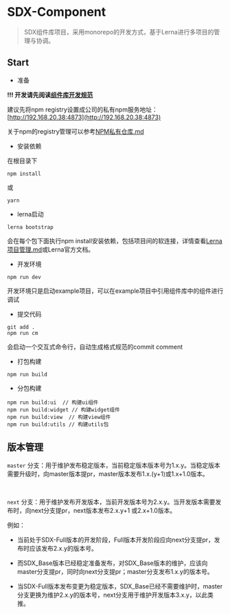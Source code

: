 # SDX-Component

> SDX组件库项目，采用monorepo的开发方式，基于Lerna进行多项目的管理与协调。

## Start

- 准备

**!!! 开发请先阅读[组件库开发规范](./组件库开发规范.md)**

建议先将npm registry设置成公司的私有npm服务地址：[http://192.168.20.38:4873](http://192.168.20.38:4873)

关于npm的registry管理可以参考[NPM私有仓库.md](./NPM私有仓库.md)

- 安装依赖

在根目录下

```
npm install 
```
或
```
yarn
```

- lerna启动

```
lerna bootstrap
```
会在每个包下面执行npm install安装依赖，包括项目间的软连接，详情查看[Lerna项目管理.md](./Lerna项目管理.md)或Lerna官方文档。

- 开发环境

```
npm run dev
```

开发环境只是启动example项目，可以在example项目中引用组件库中的组件进行调试

- 提交代码

```
git add .
npm run cm
```

会启动一个交互式命令行，自动生成格式规范的commit comment

- 打包构建

```
npm run build
```

- 分包构建

```
npm run build:ui  // 构建ui组件
npm run build:widget // 构建widget组件
npm run build:view  // 构建view组件
npm run build:utils // 构建utils包
```

## 版本管理

```master``` 分支：用于维护发布稳定版本，当前稳定版本版本号为1.x.y。当稳定版本需要升级时，向master版本提pr，master版本发布1.x.(y+1)或1.x+1.0版本。

<br />

```next``` 分支：用于维护发布开发版本，当前开发版本号为2.x.y。当开发版本需要发布时，向next分支提pr，next版本发布2.x.y+1 或2.x+1.0版本。

例如：<br>
- 当前处于SDX-Full版本的开发阶段，Full版本开发阶段应向next分支提pr，发布时应该发布2.x.y的版本号。

- 而SDX_Base版本已经稳定准备发布，对SDX_Base版本的维护，应该向master分支提pr，同时向next分支提pr；master分支发布1.x.y的版本号。

- 当SDX-Full版本发布变更为稳定版本，SDX_Base已经不需要维护时，master分支更换为维护2.x.y的版本号，next分支用于维护开发版本3.x.y，以此类推。




